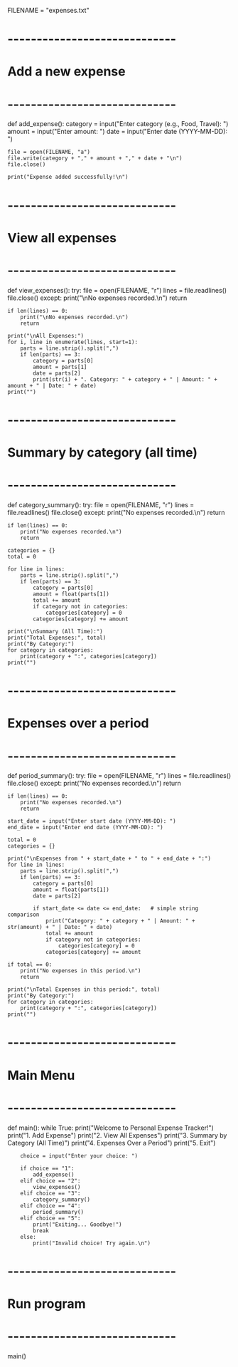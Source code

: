 FILENAME = "expenses.txt"

# -----------------------------
# Add a new expense
# -----------------------------
def add_expense():
    category = input("Enter category (e.g., Food, Travel): ")
    amount = input("Enter amount: ")
    date = input("Enter date (YYYY-MM-DD): ")

    file = open(FILENAME, "a")
    file.write(category + "," + amount + "," + date + "\n")
    file.close()

    print("Expense added successfully!\n")

# -----------------------------
# View all expenses
# -----------------------------
def view_expenses():
    try:
        file = open(FILENAME, "r")
        lines = file.readlines()
        file.close()
    except:
        print("\nNo expenses recorded.\n")
        return

    if len(lines) == 0:
        print("\nNo expenses recorded.\n")
        return

    print("\nAll Expenses:")
    for i, line in enumerate(lines, start=1):
        parts = line.strip().split(",")
        if len(parts) == 3:
            category = parts[0]
            amount = parts[1]
            date = parts[2]
            print(str(i) + ". Category: " + category + " | Amount: " + amount + " | Date: " + date)
    print("")

# -----------------------------
# Summary by category (all time)
# -----------------------------
def category_summary():
    try:
        file = open(FILENAME, "r")
        lines = file.readlines()
        file.close()
    except:
        print("No expenses recorded.\n")
        return

    if len(lines) == 0:
        print("No expenses recorded.\n")
        return

    categories = {}
    total = 0

    for line in lines:
        parts = line.strip().split(",")
        if len(parts) == 3:
            category = parts[0]
            amount = float(parts[1])
            total += amount
            if category not in categories:
                categories[category] = 0
            categories[category] += amount

    print("\nSummary (All Time):")
    print("Total Expenses:", total)
    print("By Category:")
    for category in categories:
        print(category + ":", categories[category])
    print("")

# -----------------------------
# Expenses over a period
# -----------------------------
def period_summary():
    try:
        file = open(FILENAME, "r")
        lines = file.readlines()
        file.close()
    except:
        print("No expenses recorded.\n")
        return

    if len(lines) == 0:
        print("No expenses recorded.\n")
        return

    start_date = input("Enter start date (YYYY-MM-DD): ")
    end_date = input("Enter end date (YYYY-MM-DD): ")

    total = 0
    categories = {}

    print("\nExpenses from " + start_date + " to " + end_date + ":")
    for line in lines:
        parts = line.strip().split(",")
        if len(parts) == 3:
            category = parts[0]
            amount = float(parts[1])
            date = parts[2]

            if start_date <= date <= end_date:   # simple string comparison
                print("Category: " + category + " | Amount: " + str(amount) + " | Date: " + date)
                total += amount
                if category not in categories:
                    categories[category] = 0
                categories[category] += amount

    if total == 0:
        print("No expenses in this period.\n")
        return

    print("\nTotal Expenses in this period:", total)
    print("By Category:")
    for category in categories:
        print(category + ":", categories[category])
    print("")

# -----------------------------
# Main Menu
# -----------------------------
def main():
    while True:
        print("Welcome to Personal Expense Tracker!")
        print("1. Add Expense")
        print("2. View All Expenses")
        print("3. Summary by Category (All Time)")
        print("4. Expenses Over a Period")
        print("5. Exit")

        choice = input("Enter your choice: ")

        if choice == "1":
            add_expense()
        elif choice == "2":
            view_expenses()
        elif choice == "3":
            category_summary()
        elif choice == "4":
            period_summary()
        elif choice == "5":
            print("Exiting... Goodbye!")
            break
        else:
            print("Invalid choice! Try again.\n")

# -----------------------------
# Run program
# -----------------------------
main()
